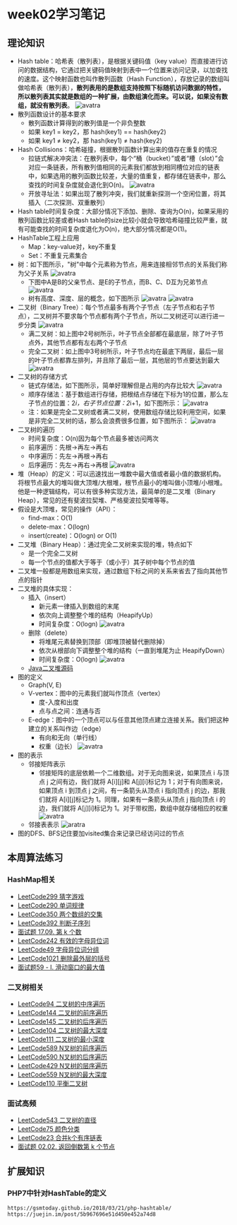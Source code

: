 # week02学习笔记
## 理论知识
* Hash table：哈希表（散列表），是根据关键码值（key value）而直接进行访问的数据结构，它通过把关键码值映射到表中一个位置来访问记录，以加查找的速度。这个映射函数也叫作散列函数（Hash Function），存放记录的数组叫做哈希表（散列表），**散列表用的是数组支持按照下标随机访问数据的特性，所以散列表其实就是数组的一种扩展，由数组演化而来。可以说，如果没有数组，就没有散列表**。
  ![avatra](https://static001.geekbang.org/resource/image/92/73/92c89a57e21f49d2f14f4424343a2773.jpg)
* 散列函数设计的基本要求
  * 散列函数计算得到的散列值是一个非负整数
  * 如果 key1 = key2，那 hash(key1) == hash(key2)
  * 如果 key1 ≠ key2，那 hash(key1) ≠ hash(key2)
* Hash Collisions：哈希碰撞，根据散列函数计算出来的值存在重复的情况
  * 拉链式解决冲突法：在散列表中，每个“桶（bucket）”或者“槽（slot）”会对应一条链表，所有散列值相同的元素我们都放到相同槽位对应的链表中，如果选用的散列函数比较差，大量的值重复，都存储在链表中，那么查找的时间复杂度就会退化到O(n)。
    ![avatra](https://static001.geekbang.org/resource/image/a4/7f/a4b77d593e4cb76acb2b0689294ec17f.jpg)
  * 开放寻址法：如果出现了散列冲突，我们就重新探测一个空闲位置，将其插入（二次探测、双重散列）
* Hash table时间复杂度：大部分情况下添加、删除、查询为O(n)，如果采用的散列函数比较差或者Hash table的size比较小就会导致哈希碰撞比较严重，就有可能查找的时间复杂度退化为O(n)，绝大部分情况都是O(1)。
* HashTable工程上应用
  * Map：key-value对，key不重复
  * Set：不重复元素集合
* 树：如下图所示，"树"中每个元素称为节点，用来连接相邻节点的关系我们称为父子关系
  ![avatra](https://static001.geekbang.org/resource/image/b7/29/b7043bf29a253bb36221eaec62b2e129.jpg)
  * 下图中A是B的父亲节点、是E的子节点，而B、C、D互为兄弟节点
    ![avatra](https://static001.geekbang.org/resource/image/22/ae/220043e683ea33b9912425ef759556ae.jpg)
  * 树有高度、深度、层的概念，如下图所示
    ![avatra](https://static001.geekbang.org/resource/image/40/1e/4094a733986073fedb6b9d03f877d71e.jpg)
    ![avatra](https://static001.geekbang.org/resource/image/50/b4/50f89510ad1f7570791dd12f4e9adeb4.jpg)
* 二叉树（Binary Tree）：每个节点最多有两个子节点（左子节点和右子节点），二叉树并不要求每个节点都有两个子节点，所以二叉树还可以进行进一步分类
  ![avatra](https://static001.geekbang.org/resource/image/09/2b/09c2972d56eb0cf67e727deda0e9412b.jpg)
  * 满二叉树：如上图中2号树所示，叶子节点全部都在最底层，除了叶子节点外，其他节点都有左右两个子节点
  * 完全二叉树：如上图中3号树所示，叶子节点均在最底下两层，最后一层的叶子节点都靠左排列，并且除了最后一层，其他层的节点要达到最大
    ![avatra](https://static001.geekbang.org/resource/image/18/60/18413c6597c2850b75367393b401ad60.jpg)
* 二叉树的存储方式
  * 链式存储法，如下图所示，简单好理解但是占用的内存比较大
    ![avatra](https://static001.geekbang.org/resource/image/12/8e/12cd11b2432ed7c4dfc9a2053cb70b8e.jpg)
  * 顺序存储法：基于数组进行存储，把根结点存储在下标为1的位置，那么左子节点的位置：2*i，右子节点位置：2*i+1，如下图所示：
    ![avatra](https://static001.geekbang.org/resource/image/14/30/14eaa820cb89a17a7303e8847a412330.jpg)
  * 注：如果是完全二叉树或者满二叉树，使用数组存储比较利用空间，如果是非完全二叉树的话，那么会浪费很多位置，如下图所示：
    ![avatra](https://static001.geekbang.org/resource/image/08/23/08bd43991561ceeb76679fbb77071223.jpg)
* 二叉树的遍历
  * 时间复杂度：O(n)因为每个节点最多被访问两次
  * 前序遍历：先根->再左->再右
  * 中序遍历：先左->再根->再右
  * 后序遍历：先左->再右->再根
    ![avatra](https://static001.geekbang.org/resource/image/ab/16/ab103822e75b5b15c615b68560cb2416.jpg)
* 堆（Heap）的定义：可以迅速找出一堆数中最大值或者最小值的数据机构。将根节点最大的堆叫做大顶堆/大根堆，根节点最小的堆叫做小顶堆/小根堆。他是一种逻辑结构，可以有很多种实现方法，最简单的是二叉堆（Binary Heap），常见的还有斐波拉契堆、严格斐波拉契堆等等。
* 假设是大顶堆，常见的操作（API）：
  * find-max：O(1)
  * delete-max：O(logn)
  * insert(create)：O(logn) or O(1)
* 二叉堆（Binary Heap）：通过完全二叉树来实现的堆，特点如下
  * 是一个完全二叉树
  * 每一个节点的值都大于等于（或小于）其子树中每个节点的值
* 二叉堆一般都是用数组来实现，通过数组下标之间的关系来省去了指向其他节点的指针
* 二叉堆的具体实现：
  * 插入（insert）
    * 新元素一律插入到数组的末尾
    * 依次向上调整整个堆的结构（HeapifyUp）
    * 时间复杂度：O(logn)
      ![avatra](https://static001.geekbang.org/resource/image/e3/0e/e3744661e038e4ae570316bc862b2c0e.jpg)
  * 删除（delete）
    * 将堆尾元素替换到顶部（即堆顶被替代删除掉）
    * 依次从根部向下调整整个堆的结构（一直到堆尾为止 HeapifyDown）
    * 时间复杂度：O(logn)
      ![avatra](https://static001.geekbang.org/resource/image/11/60/110d6f442e718f86d2a1d16095513260.jpg)
  * [Java二叉堆源码](https://shimo.im/docs/GpwwDq66kC9RC3PX/read)
* 图的定义
  * Graph(V, E)
  * V-vertex：图中的元素我们就叫作顶点（vertex）
    * 度-入度和出度
    * 点与点之间：连通与否
  * E-edge：图中的一个顶点可以与任意其他顶点建立连接关系。我们把这种建立的关系叫作边（edge）
    * 有向和无向（单行线）
    * 权重（边长）
      ![avatra](https://static001.geekbang.org/resource/image/df/af/df85dc345a9726cab0338e68982fd1af.jpg)
* 图的表示
  * 邻接矩阵表示
    * 邻接矩阵的底层依赖一个二维数组。对于无向图来说，如果顶点 i 与顶点 j 之间有边，我们就将 A[i][j]和 A[j][i]标记为 1；对于有向图来说，如果顶点 i 到顶点 j 之间，有一条箭头从顶点 i 指向顶点 j 的边，那我们就将 A[i][j]标记为 1。同理，如果有一条箭头从顶点 j 指向顶点 i 的边，我们就将 A[j][i]标记为 1。对于带权图，数组中就存储相应的权重
      ![avatra](https://static001.geekbang.org/resource/image/62/d2/625e7493b5470e774b5aa91fb4fdb9d2.jpg)
  * 邻接表表示
    ![aratra](https://static001.geekbang.org/resource/image/03/94/039bc254b97bd11670cdc4bf2a8e1394.jpg)
* 图的DFS、BFS记住要加visited集合来记录已经访问过的节点
## 本周算法练习
### HashMap相关
* [LeetCode299 猜字游戏](https://leetcode-cn.com/problems/bulls-and-cows)
* [LeetCode290 单词规律](https://leetcode-cn.com/problems/word-pattern)
* [LeetCode350 两个数组的交集](https://leetcode-cn.com/problems/intersection-of-two-arrays-ii)
* [LeetCode392 判断子序列](https://leetcode-cn.com/problems/is-subsequence)
* [面试题 17.09. 第 k 个数](https://leetcode-cn.com/problems/get-kth-magic-number-lcci/)
* [LeetCode242 有效的字母异位词](https://leetcode-cn.com/problems/valid-anagram)
* [LeetCode49 字母异位词分组](https://leetcode-cn.com/problems/group-anagrams)
* [LeetCode1021 删除最外层的括号](https://leetcode-cn.com/problems/remove-outermost-parentheses)
* [面试题59 - I. 滑动窗口的最大值](https://leetcode-cn.com/problems/hua-dong-chuang-kou-de-zui-da-zhi-lcof/)
### 二叉树相关
* [LeetCode94 二叉树的中序遍历](https://leetcode-cn.com/problems/binary-tree-inorder-traversal/)
* [LeetCode144 二叉树的前序遍历](https://leetcode-cn.com/problems/binary-tree-preorder-traversal/)
* [LeetCode145 二叉树的后序遍历](https://leetcode-cn.com/problems/binary-tree-postorder-traversal/)
* [LeetCode104 二叉树的最大深度](https://leetcode-cn.com/problems/maximum-depth-of-binary-tree/)
* [LeetCode111 二叉树的最小深度](https://leetcode-cn.com/problems/minimum-depth-of-binary-tree/)
* [LeetCode589 N叉树的前序遍历](https://leetcode-cn.com/problems/n-ary-tree-preorder-traversal/description/)
* [LeetCode590 N叉树的后序遍历](https://leetcode-cn.com/problems/n-ary-tree-postorder-traversal/)
* [LeetCode429 N叉树的层序遍历](https://leetcode-cn.com/problems/n-ary-tree-level-order-traversal/)
* [LeetCode559 N叉树的最大深度](https://leetcode-cn.com/problems/maximum-depth-of-n-ary-tree/)
* [LeetCode110 平衡二叉树](https://leetcode-cn.com/problems/balanced-binary-tree/)
### 面试高频
* [LeetCode543 二叉树的直径](https://leetcode-cn.com/problems/diameter-of-binary-tree/)
* [LeetCode75 颜色分类](https://leetcode-cn.com/problems/sort-colors/)
* [LeetCode23 合并k个有序链表](https://leetcode-cn.com/problems/merge-k-sorted-lists/)
* [面试题 02.02. 返回倒数第 k 个节点](https://leetcode-cn.com/problems/kth-node-from-end-of-list-lcci/)
## 扩展知识
### PHP7中针对HashTable的定义
```https://gsmtoday.github.io/2018/03/21/php-hashtable/```
```https://juejin.im/post/5b967696e51d450e452a74d8```